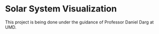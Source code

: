 # Solar System Visualization
This project is being done under the guidance of Professor Daniel Darg at UMD.